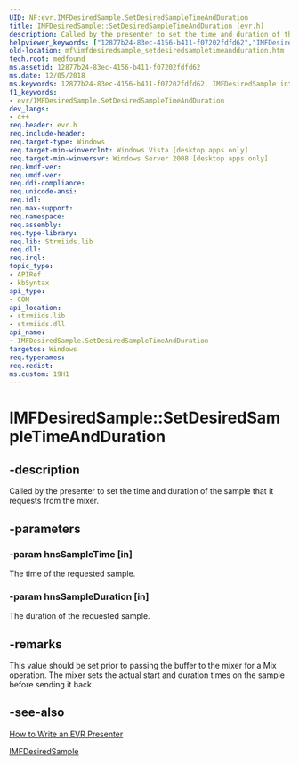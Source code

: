 ```yaml
---
UID: NF:evr.IMFDesiredSample.SetDesiredSampleTimeAndDuration
title: IMFDesiredSample::SetDesiredSampleTimeAndDuration (evr.h)
description: Called by the presenter to set the time and duration of the sample that it requests from the mixer.helpviewer_keywords: ["12877b24-83ec-4156-b411-f07202fdfd62","IMFDesiredSample interface [Media Foundation]","SetDesiredSampleTimeAndDuration method","IMFDesiredSample.SetDesiredSampleTimeAndDuration","IMFDesiredSample::SetDesiredSampleTimeAndDuration","SetDesiredSampleTimeAndDuration","SetDesiredSampleTimeAndDuration method [Media Foundation]","SetDesiredSampleTimeAndDuration method [Media Foundation]","IMFDesiredSample interface","evr/IMFDesiredSample::SetDesiredSampleTimeAndDuration","mf.imfdesiredsample_setdesiredsampletimeandduration"]
old-location: mf\imfdesiredsample_setdesiredsampletimeandduration.htm
tech.root: medfound
ms.assetid: 12877b24-83ec-4156-b411-f07202fdfd62
ms.date: 12/05/2018
ms.keywords: 12877b24-83ec-4156-b411-f07202fdfd62, IMFDesiredSample interface [Media Foundation],SetDesiredSampleTimeAndDuration method, IMFDesiredSample.SetDesiredSampleTimeAndDuration, IMFDesiredSample::SetDesiredSampleTimeAndDuration, SetDesiredSampleTimeAndDuration, SetDesiredSampleTimeAndDuration method [Media Foundation], SetDesiredSampleTimeAndDuration method [Media Foundation],IMFDesiredSample interface, evr/IMFDesiredSample::SetDesiredSampleTimeAndDuration, mf.imfdesiredsample_setdesiredsampletimeandduration
f1_keywords:
- evr/IMFDesiredSample.SetDesiredSampleTimeAndDuration
dev_langs:
- c++
req.header: evr.h
req.include-header: 
req.target-type: Windows
req.target-min-winverclnt: Windows Vista [desktop apps only]
req.target-min-winversvr: Windows Server 2008 [desktop apps only]
req.kmdf-ver: 
req.umdf-ver: 
req.ddi-compliance: 
req.unicode-ansi: 
req.idl: 
req.max-support: 
req.namespace: 
req.assembly: 
req.type-library: 
req.lib: Strmiids.lib
req.dll: 
req.irql: 
topic_type:
- APIRef
- kbSyntax
api_type:
- COM
api_location:
- strmiids.lib
- strmiids.dll
api_name:
- IMFDesiredSample.SetDesiredSampleTimeAndDuration
targetos: Windows
req.typenames: 
req.redist: 
ms.custom: 19H1
---
```


# IMFDesiredSample::SetDesiredSampleTimeAndDuration


## -description



Called by the presenter to set the time and duration of the sample that it requests from the mixer.




## -parameters




### -param hnsSampleTime [in]

The time of the requested sample.


### -param hnsSampleDuration [in]

The duration of the requested sample.


## -remarks



This value should be set prior to passing the buffer to the mixer for a Mix operation. The mixer sets the actual start and duration times on the sample before sending it back.




## -see-also




<a href="https://docs.microsoft.com/windows/desktop/medfound/how-to-write-an-evr-presenter">How to Write an EVR Presenter</a>



<a href="https://docs.microsoft.com/windows/desktop/api/evr/nn-evr-imfdesiredsample">IMFDesiredSample</a>
 

 

